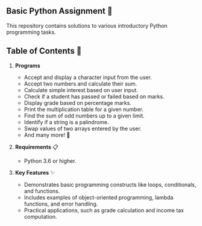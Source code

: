 ## Basic Python Assignment 🐍
This repository contains solutions to various introductory Python programming tasks. 

## Table of Contents 📂
1. **Programs**
    - Accept and display a character input from the user.
    - Accept two numbers and calculate their sum.
    - Calculate simple interest based on user input.
    - Check if a student has passed or failed based on marks.
    - Display grade based on percentage marks.
    - Print the multiplication table for a given number.
    - Find the sum of odd numbers up to a given limit.
    - Identify if a string is a palindrome.
    - Swap values of two arrays entered by the user.
    - And many more! 🧩

2. **Requirements** 📋
    - Python 3.6 or higher.

3. **Key Features** ✨
    - Demonstrates basic programming constructs like loops, conditionals, and functions.
    - Includes examples of object-oriented programming, lambda functions, and error handling.
    - Practical applications, such as grade calculation and income tax computation.
